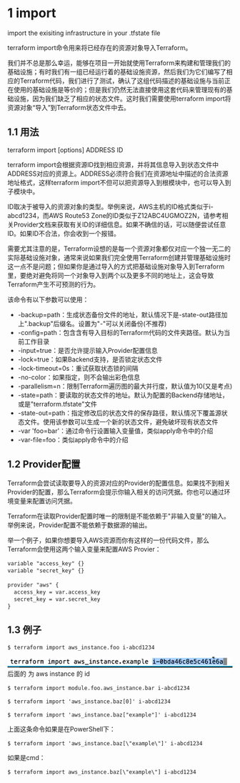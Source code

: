 
# 1 import

import  the exisiting infrastructure in your .tfstate file 

terraform import命令用来将已经存在的资源对象导入Terraform。

我们并不总是那么幸运，能够在项目一开始就使用Terraform来构建和管理我们的基础设施；有时我们有一组已经运行着的基础设施资源，然后我们为它们编写了相应的Terraform代码，我们进行了测试，确认了这组代码描述的基础设施与当前正在使用的基础设施是等价的；但是我们仍然无法直接使用这套代码来管理现有的基础设施，因为我们缺乏了相应的状态文件。这时我们需要使用terraform import将资源对象“导入”到Terraform状态文件中去。

## 1.1 用法

terraform import [options] ADDRESS ID

terraform import会根据资源ID找到相应资源，并将其信息导入到状态文件中ADDRESS对应的资源上。ADDRESS必须符合我们在资源地址中描述的合法资源地址格式，这样terraform import不但可以把资源导入到根模块中，也可以导入到子模块中。

ID取决于被导入的资源对象的类型。举例来说，AWS主机的ID格式类似于i-abcd1234，而AWS Route53 Zone的ID类似于Z12ABC4UGMOZ2N，请参考相关Provider文档来获取有关ID的详细信息。如果不确信的话，可以随便尝试任意ID。如果ID不合法，你会收到一个报错。

需要尤其注意的是，Terraform设想的是每一个资源对象都仅对应一个独一无二的实际基础设施对象，通常来说如果我们完全使用Terraform创建并管理基础设施时这一点不是问题；但如果你是通过导入的方式把基础设施对象导入到Terraform里，要绝对避免将同一个对象导入到两个以及更多不同的地址上，这会导致Terraform产生不可预测的行为。

该命令有以下参数可以使用：
- -backup=path：生成状态备份文件的地址，默认情况下是-state-out路径加上".backup"后缀名。设置为"-"可以关闭备份(不推荐)
- -config=path：包含含有导入目标的Terraform代码的文件夹路径。默认为当前工作目录
- -input=true：是否允许提示输入Provider配置信息
- -lock=true：如果Backend支持，是否锁定状态文件
- -lock-timeout=0s：重试获取状态锁的间隔
- -no-color：如果指定，则不会输出彩色信息
- -parallelism=n：限制Terraform遍历图的最大并行度，默认值为10(又是考点)
- -state=path：要读取的状态文件的地址。默认为配置的Backend存储地址，或是"terraform.tfstate"文件
- -state-out=path：指定修改后的状态文件的保存路径，默认情况下覆盖源状态文件。使用该参数可以生成一个新的状态文件，避免破坏现有状态文件
- -var 'foo=bar'：通过命令行设置输入变量值，类似apply命令中的介绍
- -var-file=foo：类似apply命令中的介绍

## 1.2 Provider配置

Terraform会尝试读取要导入的资源对应的Provider的配置信息。如果找不到相关Provider的配置，那么Terraform会提示你输入相关的访问凭据。你也可以通过环境变量来配置访问凭据。

Terraform在读取Provider配置时唯一的限制是不能依赖于"非输入变量"的输入。举例来说，Provider配置不能依赖于数据源的输出。

举一个例子，如果你想要导入AWS资源而你有这样的一份代码文件，那么Terraform会使用这两个输入变量来配置AWS Provier：

```
variable "access_key" {}
variable "secret_key" {}

provider "aws" {
  access_key = var.access_key
  secret_key = var.secret_key
}
```

## 1.3 例子

```
$ terraform import aws_instance.foo i-abcd1234
```

![](image/Pasted%20image%2020231119163543.png)
后面的 为 aws instance 的 id 

```
$ terraform import module.foo.aws_instance.bar i-abcd1234
```

```
$ terraform import 'aws_instance.baz[0]' i-abcd1234
```

```
$ terraform import 'aws_instance.baz["example"]' i-abcd1234
```

上面这条命令如果是在PowerShell下：

```
$ terraform import 'aws_instance.baz[\"example\"]' i-abcd1234
```

如果是cmd：

```
$ terraform import aws_instance.baz[\"example\"] i-abcd1234
```

